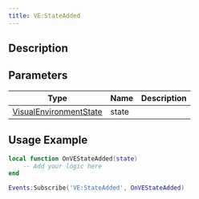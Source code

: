 ```yaml
---
title: VE:StateAdded
---
```

## Description

## Parameters

| Type                                                                  | Name  | Description |
| --------------------------------------------------------------------- | ----- | ----------- |
| [VisualEnvironmentState](/vext/ref/client/class/visualenvironmentstate) | state |             |

## Usage Example

``` lua
local function OnVEStateAdded(state)
    -- Add your logic here
end

Events:Subscribe('VE:StateAdded', OnVEStateAdded)
```
